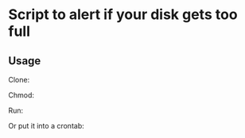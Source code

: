 # Script to alert if your disk gets too full

## Usage

Clone:

Chmod:

Run:

Or put it into a crontab:


